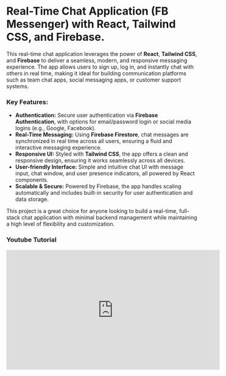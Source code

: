 # Real-Time Chat Application (FB Messenger) with React, Tailwind CSS, and Firebase.

This real-time chat application leverages the power of **React**, **Tailwind CSS**, and **Firebase** to deliver a seamless, modern, and responsive messaging experience. The app allows users to sign up, log in, and instantly chat with others in real time, making it ideal for building communication platforms such as team chat apps, social messaging apps, or customer support systems.

### **Key Features:**

-   **Authentication:** Secure user authentication via **Firebase Authentication**, with options for email/password login or social media logins (e.g., Google, Facebook).
-   **Real-Time Messaging:** Using **Firebase Firestore**, chat messages are synchronized in real time across all users, ensuring a fluid and interactive messaging experience.
-   **Responsive UI:** Styled with **Tailwind CSS**, the app offers a clean and responsive design, ensuring it works seamlessly across all devices.
-   **User-friendly Interface:** Simple and intuitive chat UI with message input, chat window, and user presence indicators, all powered by React components.
-   **Scalable & Secure:** Powered by Firebase, the app handles scaling automatically and includes built-in security for user authentication and data storage.

This project is a great choice for anyone looking to build a real-time, full-stack chat application with minimal backend management while maintaining a high level of flexibility and customization.

### Youtube Tutorial
<iframe width="560" height="315" src="https://www.youtube.com/embed/Y7wbzq1j9g0?si=13fbge1ncZR_Lgbd" title="YouTube video player" frameborder="0" allow="accelerometer; autoplay; clipboard-write; encrypted-media; gyroscope; picture-in-picture; web-share" referrerpolicy="strict-origin-when-cross-origin" allowfullscreen></iframe>
